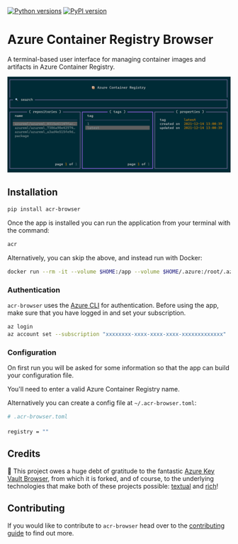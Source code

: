 <!-- markdownlint-disable MD026 -->
[![Python versions](https://shields.io/pypi/pyversions/acr-browser)](https://badge.fury.io/py/acr-browser)
[![PyPI version](https://badge.fury.io/py/acr-browser.svg)](https://pypi.org/project/acr-browser/)

# Azure Container Registry Browser

A terminal-based user interface for managing container images and artifacts in Azure Container Registry.

![home_view](media/interface.png)

## Installation

```bash
pip install acr-browser
```

Once the app is installed you can run the application from your terminal with the command:

```bash
acr
```

Alternatively, you can skip the above, and instead run with Docker:

```bash
docker run --rm -it --volume $HOME:/app --volume $HOME/.azure:/root/.azure ghcr.io/samdobson/acr-browser:latest
```

### Authentication

`acr-browser` uses the [Azure CLI](https://docs.microsoft.com/en-us/cli/azure/) for authentication. Before using the app, make sure that you have logged in and set your subscription.

```bash
az login
az account set --subscription "xxxxxxxx-xxxx-xxxx-xxxx-xxxxxxxxxxxxx"
```

### Configuration

On first run you will be asked for some information so that the app can build your configuration file.

You'll need to enter a valid Azure Container Registry name.

Alternatively you can create a config file at `~/.acr-browser.toml`:

```bash
# .acr-browser.toml

registry = ""
```

## Credits

:rocket: This project owes a huge debt of gratitude to the fantastic [Azure Key Vault Browser](https://github.com/chelnak/azure-keyvault-browser), from which it is forked, and of course, to the underlying technologies that make both of these projects possible: [textual](https://github.com/willmcgugan/textual) and [rich](https://github.com/willmcgugan/rich)!

## Contributing

If you would like to contribute to `acr-browser` head over to the [contributing guide](CONTRIBUTING.md) to find out more.
